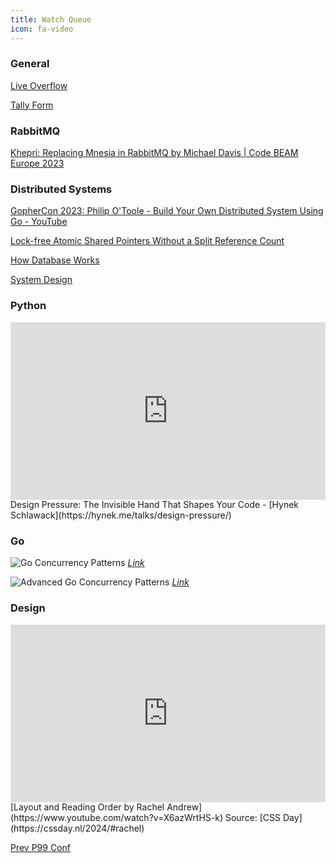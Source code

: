 ```yaml
---
title: Watch Queue
icon: fa-video
---
```


### General

[Live Overflow](https://youtube.com/@liveoverflow)

[Tally Form](https://www.youtube.com/watch?v=axrCi6i2RLs&ab_channel=cmf)

### RabbitMQ

[Khepri: Replacing Mnesia in RabbitMQ by Michael Davis | Code BEAM Europe 2023](https://www.youtube.com/watch?v=whVqpgvep90&ab_channel=CodeSync)

### Distributed Systems

[GopherCon 2023: Philip O'Toole - Build Your Own Distributed System Using Go - YouTube](https://youtu.be/8XbxQ1Epi5w)

[Lock-free Atomic Shared Pointers Without a Split Reference Count](https://www.youtube.com/watch?v=lNPZV9Iqo3U&ab_channel=CppCon)

[How Database Works](https://youtube.com/playlist?list=PLsdq-3Z1EPT2C-Da7Jscr7NptGcIZgQ2l)

[System Design](https://youtube.com/watch?v=s9Qh9fWeOAk)


### Python

<iframe style="aspect-ratio: 16 / 9;" width="100%" src="https://www.youtube.com/watch?v=IhNSINolcSM&t=32s" title="YouTube video player" frameborder="0" allow="accelerometer; autoplay; clipboard-write; encrypted-media; gyroscope; picture-in-picture; web-share" referrerpolicy="strict-origin-when-cross-origin" allowfullscreen></iframe>
Design Pressure: The Invisible Hand That Shapes Your Code - [Hynek Schlawack](https://hynek.me/talks/design-pressure/)


### Go

![Go Concurrency Patterns](http://localhost:8095/SCR-20250414-bkwi-2.png)
*[Link](https://youtu.be/f6kdp27TYZs)*


![Advanced Go Concurrency Patterns](http://localhost:8095/SCR-20250414-bjsz-2.png)
*[Link](https://youtu.be/QDDwwePbDtw)*

### Design

<iframe style="aspect-ratio: 16 / 9;" width="100%" src="https://www.youtube.com/embed/X6azWrtHS-k?si=G2vwZVkMZZqWa2sa" title="YouTube video player" frameborder="0" allow="accelerometer; autoplay; clipboard-write; encrypted-media; gyroscope; picture-in-picture; web-share" referrerpolicy="strict-origin-when-cross-origin" allowfullscreen></iframe>
[Layout and Reading Order by Rachel Andrew](https://www.youtube.com/watch?v=X6azWrtHS-k)
Source: [CSS Day](https://cssday.nl/2024/#rachel)

[Prev P99 Conf](https://www.p99conf.io/session/patterns-of-low-latency/)